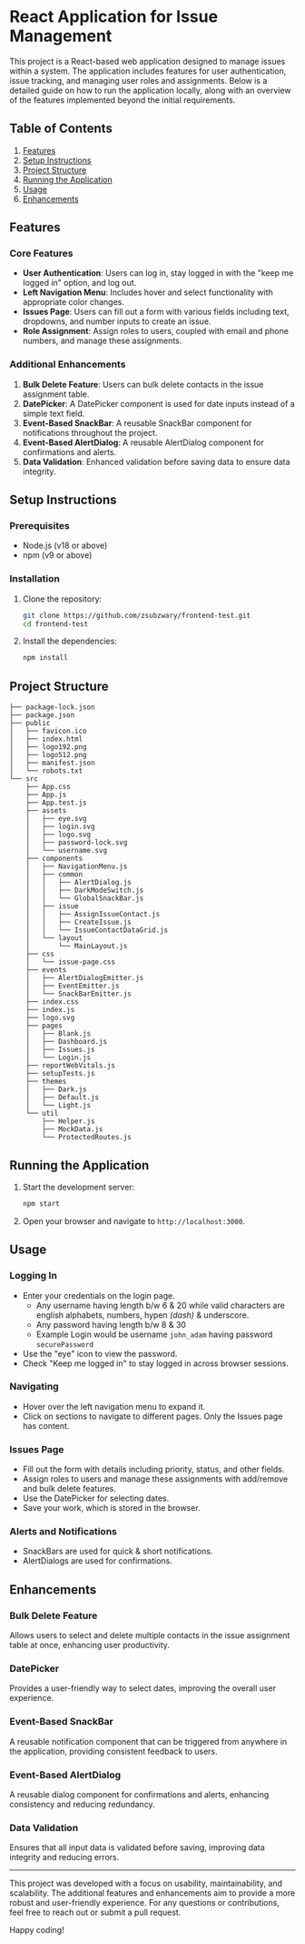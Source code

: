 # React Application for Issue Management

This project is a React-based web application designed to manage issues within a system. The application includes features for user authentication, issue tracking, and managing user roles and assignments. Below is a detailed guide on how to run the application locally, along with an overview of the features implemented beyond the initial requirements.

## Table of Contents
1. [Features](#features)
2. [Setup Instructions](#setup-instructions)
3. [Project Structure](#project-structure)
4. [Running the Application](#running-the-application)
5. [Usage](#usage)
6. [Enhancements](#enhancements)

## Features

### Core Features
- **User Authentication**: Users can log in, stay logged in with the "keep me logged in" option, and log out.
- **Left Navigation Menu**: Includes hover and select functionality with appropriate color changes.
- **Issues Page**: Users can fill out a form with various fields including text, dropdowns, and number inputs to create an issue.
- **Role Assignment**: Assign roles to users, coupled with email and phone numbers, and manage these assignments.

### Additional Enhancements
1. **Bulk Delete Feature**: Users can bulk delete contacts in the issue assignment table.
2. **DatePicker**: A DatePicker component is used for date inputs instead of a simple text field.
3. **Event-Based SnackBar**: A reusable SnackBar component for notifications throughout the project.
4. **Event-Based AlertDialog**: A reusable AlertDialog component for confirmations and alerts.
5. **Data Validation**: Enhanced validation before saving data to ensure data integrity.

## Setup Instructions

### Prerequisites
- Node.js (v18 or above)
- npm (v9 or above)

### Installation
1. Clone the repository:
   ```sh
   git clone https://github.com/zsubzwary/frontend-test.git
   cd frontend-test
   ```

2. Install the dependencies:
   ```sh
   npm install
   ```

## Project Structure

```├── README.md
├── package-lock.json
├── package.json
├── public
│   ├── favicon.ico
│   ├── index.html
│   ├── logo192.png
│   ├── logo512.png
│   ├── manifest.json
│   └── robots.txt
└── src
    ├── App.css
    ├── App.js
    ├── App.test.js
    ├── assets
    │   ├── eye.svg
    │   ├── login.svg
    │   ├── logo.svg
    │   ├── password-lock.svg
    │   └── username.svg
    ├── components
    │   ├── NavigationMenu.js
    │   ├── common
    │   │   ├── AlertDialog.js
    │   │   ├── DarkModeSwitch.js
    │   │   └── GlobalSnackBar.js
    │   ├── issue
    │   │   ├── AssignIssueContact.js
    │   │   ├── CreateIssue.js
    │   │   └── IssueContactDataGrid.js
    │   └── layout
    │       └── MainLayout.js
    ├── css
    │   └── issue-page.css
    ├── events
    │   ├── AlertDialogEmitter.js
    │   ├── EventEmitter.js
    │   └── SnackBarEmitter.js
    ├── index.css
    ├── index.js
    ├── logo.svg
    ├── pages
    │   ├── Blank.js
    │   ├── Dashboard.js
    │   ├── Issues.js
    │   └── Login.js
    ├── reportWebVitals.js
    ├── setupTests.js
    ├── themes
    │   ├── Dark.js
    │   ├── Default.js
    │   └── Light.js
    └── util
        ├── Helper.js
        ├── MockData.js
        └── ProtectedRoutes.js
```

## Running the Application

1. Start the development server:
   ```sh
   npm start
   ```

2. Open your browser and navigate to `http://localhost:3000`.

## Usage

### Logging In
- Enter your credentials on the login page.
  - Any username having length b/w 6 & 20 while valid characters are english alphabets, numbers, hypen _(dash)_ & underscore.
  - Any password having length b/w 8 & 30
  - Example Login would be username `john_adam` having password `securePassword`
- Use the "eye" icon to view the password.
- Check "Keep me logged in" to stay logged in across browser sessions.

### Navigating
- Hover over the left navigation menu to expand it.
- Click on sections to navigate to different pages. Only the Issues page has content.

### Issues Page
- Fill out the form with details including priority, status, and other fields.
- Assign roles to users and manage these assignments with add/remove and bulk delete features.
- Use the DatePicker for selecting dates.
- Save your work, which is stored in the browser.

### Alerts and Notifications
- SnackBars are used for quick & short notifications.
- AlertDialogs are used for confirmations.

## Enhancements

### Bulk Delete Feature
Allows users to select and delete multiple contacts in the issue assignment table at once, enhancing user productivity.

### DatePicker
Provides a user-friendly way to select dates, improving the overall user experience.

### Event-Based SnackBar
A reusable notification component that can be triggered from anywhere in the application, providing consistent feedback to users.

### Event-Based AlertDialog
A reusable dialog component for confirmations and alerts, enhancing consistency and reducing redundancy.

### Data Validation
Ensures that all input data is validated before saving, improving data integrity and reducing errors.

---

This project was developed with a focus on usability, maintainability, and scalability. The additional features and enhancements aim to provide a more robust and user-friendly experience. For any questions or contributions, feel free to reach out or submit a pull request.

Happy coding!
